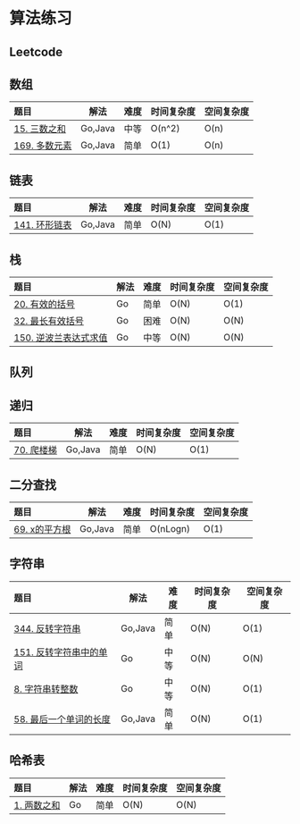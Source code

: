 # 算法练习
## Leetcode
## 数组
|题目|解法|难度|时间复杂度|空间复杂度|
|:---|---|---|---|---|
|[15. 三数之和](https://leetcode.cn/problems/3sum/) | Go,Java| 中等| O(n^2)  | O(n)|
|[169. 多数元素](https://leetcode.cn/problems/majority-element/) |Go,Java| 简单|O(1)| O(n)|

## 链表
|题目|解法|难度|时间复杂度|空间复杂度|
|:---|---|---|---|---|
|[141. 环形链表](https://leetcode.cn/problems/linked-list-cycle/) |Go,Java| 简单|O(N)|O(1)|

## 栈
|题目|解法|难度|时间复杂度|空间复杂度|
|:---|---|---|---|---|
|[20. 有效的括号](https://leetcode.cn/problems/valid-parentheses/) |Go| 简单|O(N)|O(1)|
|[32. 最长有效括号](https://leetcode.cn/problems/longest-valid-parentheses/) |Go|困难|O(N)|O(N)|
|[150. 逆波兰表达式求值](https://leetcode.cn/problems/evaluate-reverse-polish-notation/)|Go|中等|O(N)|O(N)|

## 队列

## 递归
|题目|解法|难度|时间复杂度|空间复杂度|
|:---|---|---|---|---|
|[70. 爬楼梯](https://leetcode.cn/problems/climbing-stairs/)|Go,Java|简单|O(N)|O(1)|

## 二分查找
|题目|解法|难度|时间复杂度|空间复杂度|
|:---|---|---|---|---|
|[69. x的平方根](https://leetcode.cn/problems/sqrtx/)|Go,Java|简单|O(nLogn)|O(1)|

## 字符串
|题目|解法|难度|时间复杂度|空间复杂度|
|:---|---|---|---|---|
|[344. 反转字符串](https://leetcode.cn/problems/reverse-string/)|Go,Java|简单|O(N)|O(1)|
|[151. 反转字符串中的单词](https://leetcode.cn/problems/reverse-words-in-a-string/)|Go|中等|O(N)|O(N)|
|[8. 字符串转整数](https://leetcode.cn/problems/string-to-integer-atoi/)|Go|中等|O(N)|O(1)|
|[58. 最后一个单词的长度](https://leetcode.cn/problems/length-of-last-word/)|Go,Java|简单|O(N)|O(1)|
## 哈希表
|题目|解法|难度|时间复杂度|空间复杂度|
|:---|---|---|---|---|
|[1. 两数之和](https://leetcode.cn/problems/two-sum/)|Go|简单|O(N)|O(N)|

